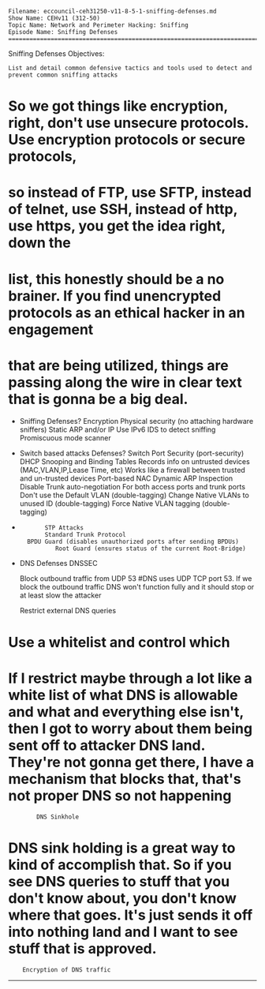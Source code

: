     Filename: eccouncil-ceh31250-v11-8-5-1-sniffing-defenses.md
    Show Name: CEHv11 (312-50)
    Topic Name: Network and Perimeter Hacking: Sniffing
    Episode Name: Sniffing Defenses ================================================================================

Sniffing Defenses
Objectives:

    List and detail common defensive tactics and tools used to detect and prevent common sniffing attacks

# So we got things like encryption, right, don't use unsecure protocols. Use encryption protocols or secure protocols, 
# so instead of FTP, use SFTP, instead of telnet, use SSH, instead of http, use https, you get the idea right, down the 
# list, this honestly should be a no brainer. If you find unencrypted protocols as an ethical hacker in an engagement 
# that are being utilized, things are passing along the wire in clear text that is gonna be a big deal.

-    Sniffing Defenses?
        Encryption
        Physical security (no attaching hardware sniffers)
        Static ARP and/or IP
        Use IPv6
        IDS to detect sniffing
        Promiscuous mode scanner

-    Switch based attacks
        Defenses?
            Switch Port Security (port-security)
            DHCP Snooping and Binding Tables
                Records info on untrusted devices (MAC,VLAN,IP,Lease Time, etc)
                    Works like a firewall between trusted and un-trusted devices
            Port-based NAC
            Dynamic ARP Inspection
            Disable Trunk auto-negotiation
                For both access ports and trunk ports
            Don't use the Default VLAN (double-tagging)
            Change Native VLANs to unused ID (double-tagging)
            Force Native VLAN tagging (double-tagging)
-            STP Attacks
             Standard Trunk Protocol   
		BPDU Guard (disables unauthorized ports after sending BPDUs)
                Root Guard (ensures status of the current Root-Bridge)

-    DNS Defenses
        DNSSEC

        Block outbound traffic from UDP 53
#DNS uses UDP TCP port 53. If we block the outbound traffic DNS won't function fully and it should stop or at least slow the attacker

        Restrict external DNS queries
# Use a whitelist and control which 

# If I restrict maybe through a lot like a white list of what DNS is allowable and what and everything else isn't, then I got to worry about them being sent off to attacker DNS land. They're not gonna get there, I have a mechanism that blocks that, that's not proper DNS so not happening


            DNS Sinkhole
#  DNS sink holding is a great way to kind of accomplish that. So if you see DNS queries to stuff that you don't know about, you don't know where that goes. It's just sends it off into nothing land and I want to see stuff that is approved. 




        Encryption of DNS traffic




-----------------------------------------------------------------------------------------------------------------------------------------

